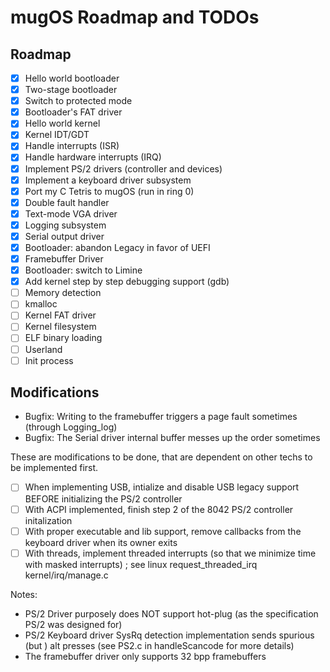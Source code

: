 # mugOS Roadmap and TODOs

## Roadmap

- [X] Hello world bootloader
- [X] Two-stage bootloader
- [X] Switch to protected mode
- [X] Bootloader's FAT driver
- [X] Hello world kernel
- [X] Kernel IDT/GDT
- [X] Handle interrupts (ISR)
- [X] Handle hardware interrupts (IRQ)
- [X] Implement PS/2 drivers (controller and devices)
- [X] Implement a keyboard driver subsystem
- [X] Port my C Tetris to mugOS (run in ring 0)
- [X] Double fault handler
- [X] Text-mode VGA driver
- [X] Logging subsystem
- [X] Serial output driver
- [X] Bootloader: abandon Legacy in favor of UEFI
- [X] Framebuffer Driver
- [X] Bootloader: switch to Limine
- [X] Add kernel step by step debugging support (gdb)
- [ ] Memory detection
- [ ] kmalloc
- [ ] Kernel FAT driver
- [ ] Kernel filesystem
- [ ] ELF binary loading
- [ ] Userland
- [ ] Init process

## Modifications

- Bugfix: Writing to the framebuffer triggers a page fault sometimes (through Logging_log)
- Bugfix: The Serial driver internal buffer messes up the order sometimes

These are modifications to be done, that are dependent on other techs to be implemented first.

- [ ] When implementing USB, intialize and disable USB legacy support BEFORE initializing the PS/2 controller
- [ ] With ACPI implemented, finish step 2 of the 8042 PS/2 controller initalization
- [ ] With proper executable and lib support, remove callbacks from the keyboard driver when its owner exits
- [ ] With threads, implement threaded interrupts (so that we minimize time with masked interrupts) ; see linux request_threaded_irq kernel/irq/manage.c

Notes:
- PS/2 Driver purposely does NOT support hot-plug (as the specification PS/2 was designed for)
- PS/2 Keyboard driver SysRq detection implementation sends spurious (but ) alt presses (see PS2.c in handleScancode for more details)
- The framebuffer driver only supports 32 bpp framebuffers
